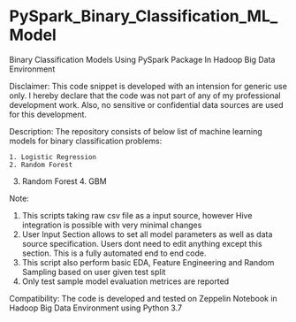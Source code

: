 # PySpark_Binary_Classification_ML_Model
Binary Classification Models Using PySpark Package In Hadoop Big Data Environment

Disclaimer: This code snippet is developed with an intension for generic use only. I hereby declare that the code was not part of any of my professional development work. Also, no sensitive or confidential data sources are used for this development.

Description: The repository consists of below list of machine learning models for binary classification problems:

	1. Logistic Regression
	2. Random Forest
  3. Random Forest
	4. GBM

Note:
1. This scripts taking raw csv file as a input source, however Hive integration is possible with very minimal changes 
2. User Input Section allows to set all model parameters as well as data source specification. Users dont need to edit anything except this    section. This is a fully automated end to end code.
3. This script also perform basic EDA, Feature Engineering and Random Sampling based on user given test split
4. Only test sample model evaluation metrices are reported

Compatibility: The code is developed and tested on Zeppelin Notebook in Hadoop Big Data Environment using Python 3.7
